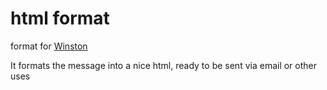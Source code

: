 # html format

format for [Winston](https://github.com/winstonjs/winston)

It formats the message into a nice html, ready to be sent via email or other uses
